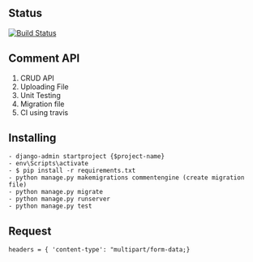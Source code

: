 ## Status
[![Build Status](https://api.travis-ci.org/LamhotJM/upload-file-api-django.svg)](https://travis-ci.org/LamhotJM/upload-file-api-django)

## Comment API
1. CRUD API
2. Uploading File
3. Unit Testing
4. Migration file
5. CI using travis

## Installing 
```
- django-admin startproject {$project-name}
- env\Scripts\activate
- $ pip install -r requirements.txt
- python manage.py makemigrations commentengine (create migration file)
- python manage.py migrate
- python manage.py runserver
- python manage.py test
```

## Request
`headers = { 'content-type': "multipart/form-data;}`
